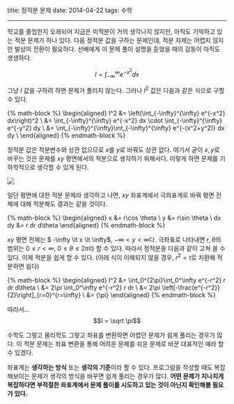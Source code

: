 title: 정적분 문제
date: 2014-04-22
tags: 수학

---
학교를 졸업한지 오래되어 지금은 미적분이 거의 생각나지 않지만, 아직도 기억하고 있는 적분 문제가 하나 있다. 다음 정적분 값을 구하는 문제인데, 적분 자체는 어렵지 않지만 발상의 전환이 필요하다. 선배에게 이 문제 풀이 설명을 듣었을 때의 감동이 아직도 생생하다.

$$I = \int_{-\infty}^{\infty} e^{-x^2} dx $$
<!-- more -->

그냥 $I$ 값을 구하려 하면 문제가 풀리지 않는다. 그러나 $I^2$ 값은 다음과 같은 식으로 구할 수 있다.

{% math-block %}
\begin{aligned}
I^2
&= \left(\int_{-\infty}^{\infty} e^{-x^2} dx\right)^2 \\
&= \int_{-\infty}^{\infty} e^{-x^2} dx \cdot \int_{-\infty}^{\infty} e^{-y^2} dy \\
&= \int_{-\infty}^{\infty}\int_{-\infty}^{\infty} e^{-(x^2+y^2)} dx dy \\
\end{aligned}
{% endmath-block %}

정적분 값은 적분변수와 상관 없으므로 $x$를 $y$로 바꿔도 상관 없다. 여기서 굳이 $x, y$로 바꾸는 것은 문제를 $xy$ 평면에서의 적분으로 생각하기 위해서다. 이렇게 하면 문제를 기하학적으로 생각할 수 있게 된다.

![](graph.png)

일단 평면에 대한 적분 문제라 생각하고 나면, $xy$ 좌표계에서 극좌표계로 바꿔 평면 전체에 대해 적분해도 결과는 같을 것이다.

{% math-block %}
\begin{aligned}
x &= r\cos \theta \\
y &= r\sin \theta \\
dx dy &= r dr d\theta
\end{aligned}
{% endmath-block %}

$xy$ 평면 전체는 $ -\infty \lt x \lt \infty$, $-\infty \lt y \lt \infty$다. 극좌표로 나타내면 $r, \theta$의 범위는 $0 \le r \lt \infty$, $0 \le \theta \le 2\pi$라 할 수 있다. 따라서 정적분을 다음과 같이 고쳐 쓸 수 있다. 이제 적분을 쉽게 할 수 있다. (아래 식이 이해되지 않을 경우, $r^2=t$로 치환해 적분하면 쉽다)

{% math-block %}
\begin{aligned}
I^2
&= \int_0^{2\pi}\int_0^\infty e^{-r^2} r dr d\theta \\
&= 2\pi \int_0^\infty e^{-r^2} r dr \\
&= 2\pi \left[-\frac{e^{-r^2}}{2}\right]_{r=0}^{r=\infty} \\
&= {\pi}
\end{aligned}
{% endmath-block %}

따라서...
$$I = \sqrt \pi$$

수학도 그렇고 물리학도 그렇고 좌표를 변환하면 어렵던 문제가 쉽게 풀리는 경우가 많다. 이 적분 문제는 좌표 변환을 통해 어려운 문제를 쉬운 문제로 바꾼 대표적인 예라 할 수 있겠다.

좌표계는 **생각하는 방식** 또는 **생각의 기준**이라 할 수 있다. 프로그람을 작성할 때도 복잡해보이는 문제가 생각의 방식을 바꾸면 쉽게 풀리는 경우가 많다. **어떤 문제가 지나치게 복잡하다면 부적절한 좌표계에서 문제 풀이를 시도하고 있는 것이 아닌지 확인해볼 필요가 있다.**
